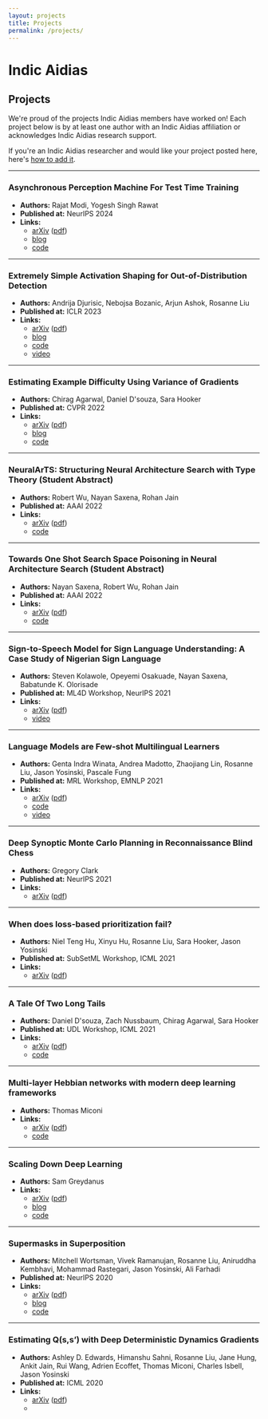 ```yaml
---
layout: projects
title: Projects
permalink: /projects/
---
```



# Indic Aidias

## Projects

We're proud of the projects Indic Aidias members have worked on! Each project below is by at least one author with an Indic Aidias affiliation or acknowledges Indic Aidias research support.

If you're an Indic Aidias researcher and would like your project posted here, here's [how to add it](/wiki/add-your-paper-projects-page/).

---

### Asynchronous Perception Machine For Test Time Training

* **Authors:** Rajat Modi, Yogesh Singh Rawat
* **Published at:** NeurIPS 2024
* **Links:**
    * [arXiv](https://arxiv.org/abs/2410.20535) ([pdf](https://arxiv.org/pdf/2410.20535))
    * [blog](https://rajatmodi62.github.io/2024/10/26/hinton_apm-copy/)
    * [code](https://github.com/rajatmodi62/apm)

---

### Extremely Simple Activation Shaping for Out-of-Distribution Detection

* **Authors:** Andrija Djurisic, Nebojsa Bozanic, Arjun Ashok, Rosanne Liu
* **Published at:** ICLR 2023
* **Links:**
    * [arXiv](https://arxiv.org/abs/2209.09858) ([pdf](https://arxiv.org/pdf/2209.09858))
    * [blog](https://andrijazz.github.io/ash/)
    * [code](https://github.com/andrijazz/ash)
    * [video](https://www.youtube.com/watch?v=yhsXQJUbGsU)

---

### Estimating Example Difficulty Using Variance of Gradients

* **Authors:** Chirag Agarwal, Daniel D'souza, Sara Hooker
* **Published at:** CVPR 2022
* **Links:**
    * [arXiv](https://arxiv.org/pdf/2008.11600) ([pdf](https://arxiv.org/pdf/2008.11600))
    * [blog](https://varianceofgradients.github.io/)
    * [code](https://github.com/chirag126/VOG)

---

### NeuralArTS: Structuring Neural Architecture Search with Type Theory (Student Abstract)

* **Authors:** Robert Wu, Nayan Saxena, Rohan Jain
* **Published at:** AAAI 2022
* **Links:**
    * [arXiv](https://arxiv.org/abs/2110.08710) ([pdf](https://arxiv.org/pdf/2110.08710.pdf))
    * [code](https://github.com/rusbridger/enas_types)

---

### Towards One Shot Search Space Poisoning in Neural Architecture Search (Student Abstract)

* **Authors:** Nayan Saxena, Robert Wu, Rohan Jain
* **Published at:** AAAI 2022
* **Links:**
    * [arXiv](https://arxiv.org/abs/2111.07138) ([pdf](https://arxiv.org/pdf/2111.07138.pdf))
    * [code](https://github.com/rusbridger/ENAS-Experiments)

---

### Sign-to-Speech Model for Sign Language Understanding: A Case Study of Nigerian Sign Language

* **Authors:** Steven Kolawole, Opeyemi Osakuade, Nayan Saxena, Babatunde K. Olorisade
* **Published at:** ML4D Workshop, NeurIPS 2021
* **Links:**
    * [arXiv](http://arxiv.org/abs/2111.00995) ([pdf](https://arxiv.org/pdf/2111.00995.pdf))
    * [video](https://recorder-v3.slideslive.com/?share=55421&s=962bef01-2f2b-4b72-843c-d0796f80abbb)

---

### Language Models are Few-shot Multilingual Learners

* **Authors:** Genta Indra Winata, Andrea Madotto, Zhaojiang Lin, Rosanne Liu, Jason Yosinski, Pascale Fung
* **Published at:** MRL Workshop, EMNLP 2021
* **Links:**
    * [arXiv](https://arxiv.org/abs/2109.07684) ([pdf](https://arxiv.org/pdf/2109.07684.pdf))
    * [code](https://github.com/gentaiscool/few-shot-lm)
    * [video](https://screencast-o-matic.com/watch/cr6l1TVXu2V)

---

### Deep Synoptic Monte Carlo Planning in Reconnaissance Blind Chess

* **Authors:** Gregory Clark
* **Published at:** NeurIPS 2021
* **Links:**
    * [arXiv](https://arxiv.org/abs/2110.01810) ([pdf](https://arxiv.org/pdf/2110.01810.pdf))

---

### When does loss-based prioritization fail?

* **Authors:** Niel Teng Hu, Xinyu Hu, Rosanne Liu, Sara Hooker, Jason Yosinski
* **Published at:** SubSetML Workshop, ICML 2021
* **Links:**
    * [arXiv](https://arxiv.org/abs/2107.07741) ([pdf](https://arxiv.org/pdf/2107.07741.pdf))

---

### A Tale Of Two Long Tails

* **Authors:** Daniel D'souza, Zach Nussbaum, Chirag Agarwal, Sara Hooker
* **Published at:** UDL Workshop, ICML 2021
* **Links:**
    * [arXiv](https://arxiv.org/abs/2107.13098) ([pdf](https://arxiv.org/pdf/2107.13098.pdf))
    * [code](https://github.com/dsouzadaniel/long_tail)

---

### Multi-layer Hebbian networks with modern deep learning frameworks

* **Authors:** Thomas Miconi
* **Links:**
    * [arXiv](https://arxiv.org/abs/2107.01729) ([pdf](https://arxiv.org/pdf/2107.01729.pdf))
    * [code](https://github.com/ThomasMiconi/HebbianCNNPyTorch)

---

### Scaling Down Deep Learning

* **Authors:** Sam Greydanus
* **Links:**
    * [arXiv](https://arxiv.org/abs/2011.14439) ([pdf](https://arxiv.org/pdf/2011.14439.pdf))
    * [blog](https://greydanus.github.io/2020/12/01/scaling-down/)
    * [code](https://github.com/greydanus/mnist1d)

---

### Supermasks in Superposition

* **Authors:** Mitchell Wortsman, Vivek Ramanujan, Rosanne Liu, Aniruddha Kembhavi, Mohammad Rastegari, Jason Yosinski, Ali Farhadi
* **Published at:** NeurIPS 2020
* **Links:**
    * [arXiv](https://arxiv.org/abs/2006.14769) ([pdf](https://arxiv.org/pdf/2006.14769.pdf))
    * [blog](https://mitchellnw.github.io/blog/2020/supsup/)
    * [code](https://github.com/RAIVNLab/supsup)

---

### Estimating Q(s,s’) with Deep Deterministic Dynamics Gradients

* **Authors:** Ashley D. Edwards, Himanshu Sahni, Rosanne Liu, Jane Hung, Ankit Jain, Rui Wang, Adrien Ecoffet, Thomas Miconi, Charles Isbell, Jason Yosinski
* **Published at:** ICML 2020
* **Links:**
    * [arXiv](https://arxiv.org/abs/2002.09505) ([pdf](https://arxiv.org/pdf/2002.09505.pdf))
    *